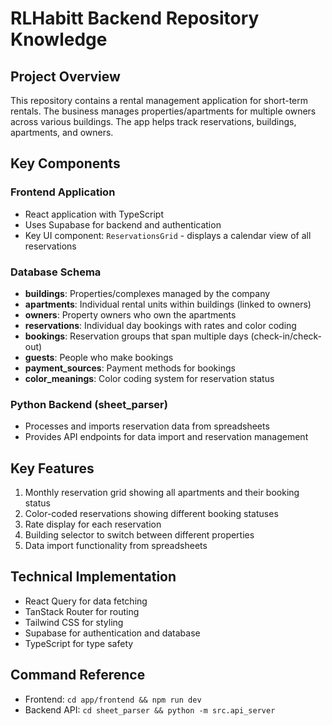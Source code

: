 # RLHabitt Backend Repository Knowledge

## Project Overview
This repository contains a rental management application for short-term rentals. The business manages properties/apartments for multiple owners across various buildings. The app helps track reservations, buildings, apartments, and owners.

## Key Components

### Frontend Application
- React application with TypeScript
- Uses Supabase for backend and authentication
- Key UI component: `ReservationsGrid` - displays a calendar view of all reservations

### Database Schema
- **buildings**: Properties/complexes managed by the company
- **apartments**: Individual rental units within buildings (linked to owners)
- **owners**: Property owners who own the apartments
- **reservations**: Individual day bookings with rates and color coding
- **bookings**: Reservation groups that span multiple days (check-in/check-out)
- **guests**: People who make bookings
- **payment_sources**: Payment methods for bookings
- **color_meanings**: Color coding system for reservation status

### Python Backend (sheet_parser)
- Processes and imports reservation data from spreadsheets
- Provides API endpoints for data import and reservation management

## Key Features
1. Monthly reservation grid showing all apartments and their booking status
2. Color-coded reservations showing different booking statuses
3. Rate display for each reservation
4. Building selector to switch between different properties
5. Data import functionality from spreadsheets

## Technical Implementation
- React Query for data fetching
- TanStack Router for routing
- Tailwind CSS for styling
- Supabase for authentication and database
- TypeScript for type safety

## Command Reference
- Frontend: `cd app/frontend && npm run dev`
- Backend API: `cd sheet_parser && python -m src.api_server`